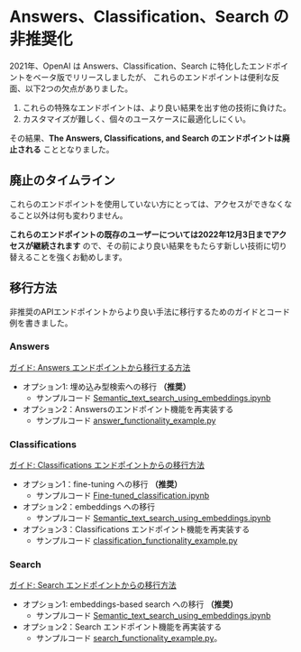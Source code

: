 # Answers、Classification、Search の非推奨化

2021年、OpenAI は Answers、Classification、Search に特化したエンドポイントをベータ版でリリースしましたが、
これらのエンドポイントは便利な反面、以下2つの欠点がありました。

1. これらの特殊なエンドポイントは、より良い結果を出す他の技術に負けた。
2. カスタマイズが難しく、個々のユースケースに最適化しにくい。

その結果、**The Answers, Classifications, and Search のエンドポイントは廃止される** こととなりました。

## 廃止のタイムライン

これらのエンドポイントを使用していない方にとっては、アクセスができなくなること以外は何も変わりません。

**これらのエンドポイントの既存のユーザーについては2022年12月3日までアクセスが継続されます** ので、その前により良い結果をもたらす新しい技術に切り替えることを強くお勧めします。

## 移行方法

非推奨のAPIエンドポイントからより良い手法に移行するためのガイドとコード例を書きました。

### Answers

[ガイド: Answers エンドポイントから移行する方法](https://help.openai.com/en/articles/6233728-answers-transition-guide)

* オプション1: 埋め込み型検索への移行 **（推奨）**
  * サンプルコード [Semantic_text_search_using_embeddings.ipynb](../examples/Semantic_text_search_using_embeddings.ipynb)
* オプション2：Answersのエンドポイント機能を再実装する
  * サンプルコード [answer_functionality_example.py](answer_functionality_example.py)

### Classifications

[ガイド: Classifications エンドポイントからの移行方法](https://help.openai.com/en/articles/6272941-classifications-transition-guide)

* オプション1：fine-tuning への移行 **（推奨）**
  * サンプルコード [Fine-tuned_classification.ipynb](../examples/Fine-tuned_classification.ipynb)
* オプション2：embeddings への移行
  * サンプルコード [Semantic_text_search_using_embeddings.ipynb](../examples/Semantic_text_search_using_embeddings.ipynb)
* オプション3：Classifications エンドポイント機能を再実装する
  * サンプルコード [classification_functionality_example.py](classification_functionality_example.py)

### Search

[ガイド: Search エンドポイントからの移行方法](https://help.openai.com/en/articles/6272952-search-transition-guide)

* オプション1: embeddings-based search への移行 **（推奨）**
  * サンプルコード [Semantic_text_search_using_embeddings.ipynb](../examples/Semantic_text_search_using_embeddings.ipynb)
* オプション2：Search エンドポイント機能を再実装する
  * サンプルコード [search_functionality_example.py](search_functionality_example.py)。

<!--
# Deprecation of Answers, Classification, and Search

In 2021, OpenAI released specialized endpoints in beta for Answers, Classification, and Search.

While these specialized endpoints were convenient, they had two drawbacks:

1. These specialized endpoints were eclipsed by techniques that achieved better results.
2. These specialized endpoints were more difficult to customize and optimize for individual use cases.

As a result, **the Answers, Classifications, and Search endpoints are being deprecated.**

## Timeline of deprecation

For those who have not used these endpoints, nothing will change except that access will no longer be available.

**For existing users of these endpoints, access will continue until December 3, 2022.** Before that date, we strongly encourage developers to switch over to newer techniques which produce better results.

## How to transition

We've written guides and code examples for transitioning from the deprecated API endpoints to better methods.

### Answers

[Guide: How to transition off the Answers endpoint](https://help.openai.com/en/articles/6233728-answers-transition-guide)

* Option 1: transition to embeddings-based search **(recommended)**
  * Example code: [Semantic_text_search_using_embeddings.ipynb](../examples/Semantic_text_search_using_embeddings.ipynb)

* Option 2: reimplement Answers endpoint functionality
  * Example code: [answers_functionality_example.py](answers_functionality_example.py)

### Classification

[Guide: How to transition off the Classifications endpoint](https://help.openai.com/en/articles/6272941-classifications-transition-guide)

* Option 1: transition to fine-tuning **(recommended)**
  * Example code: [Fine-tuned_classification.ipynb](../examples/Fine-tuned_classification.ipynb)
* Option 2: transition to embeddings
  * Example code: [Semantic_text_search_using_embeddings.ipynb](../examples/Semantic_text_search_using_embeddings.ipynb)
* Option 3: reimplement Classifications endpoint functionality
  * Example code: [classification_functionality_example.py](classification_functionality_example.py)

### Search

[Guide: How to transition off the Search endpoint](https://help.openai.com/en/articles/6272952-search-transition-guide)

* Option 1: transition to embeddings-based search **(recommended)**
  * Example code: [Semantic_text_search_using_embeddings.ipynb](../examples/Semantic_text_search_using_embeddings.ipynb)
* Option 2: reimplement Search endpoint functionality
  * Example code: [search_functionality_example.py](search_functionality_example.py)
-->
